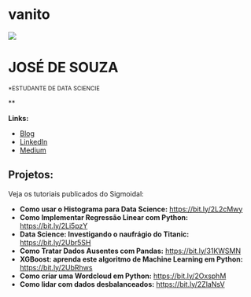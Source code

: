 # vanito

  <img src="banner.png" >
</p>

# JOSÉ DE SOUZA
<sub>*ESTUDANTE DE DATA SCIENCIE</sub>



**

**Links:**
* [Blog](http://sigmoidal.ai)
* [LinkedIn](https://www.linkedin.com/in/jose-vanito-a7764479/)
* [Medium](https://medium.com/@vanito30)


## Projetos:
Veja os tutoriais publicados do Sigmoidal:

* **Como usar o Histograma para Data Science:** https://bit.ly/2L2cMwy
* **Como Implementar Regressão Linear com Python:** https://bit.ly/2Li5pzY
* **Data Science: Investigando o naufrágio do Titanic:** https://bit.ly/2Ubr5SH
* **Como Tratar Dados Ausentes com Pandas:** https://bit.ly/31KWSMN
* **XGBoost: aprenda este algoritmo de Machine Learning em Python:** https://bit.ly/2UbRhws
* **Como criar uma Wordcloud em Python:** https://bit.ly/2OxsphM
* **Como lidar com dados desbalanceados:** https://bit.ly/2ZlaNsV
